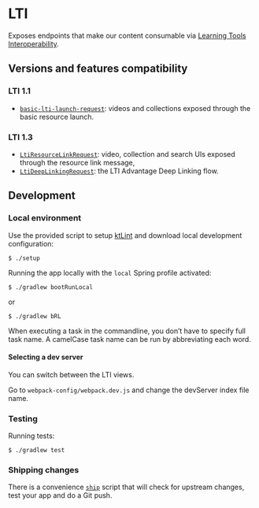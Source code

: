 # LTI

Exposes endpoints that make our content consumable via [Learning Tools Interoperability](https://www.imsglobal.org/activity/learning-tools-interoperability).

## Versions and features compatibility

### LTI 1.1

- [`basic-lti-launch-request`](https://www.imsglobal.org/specs/ltiv1p1/implementation-guide): videos and collections exposed through the basic resource launch.


### LTI 1.3

- [`LtiResourceLinkRequest`](http://www.imsglobal.org/spec/lti/v1p3): video, collection and search UIs exposed through the resource link message,
- [`LtiDeepLinkingRequest`](http://www.imsglobal.org/spec/lti-dl/v2p0): the LTI Advantage Deep Linking flow.

## Development

### Local environment

Use the provided script to setup [ktLint](https://ktlint.github.io) and download local development configuration:

```
$ ./setup
```

Running the app locally with the `local` Spring profile activated:

```
$ ./gradlew bootRunLocal
```
or

```
$ ./gradlew bRL
```

When executing a task in the commandline, you don’t have to specify full task name. A camelCase task name can be run by abbreviating each word.

#### Selecting a dev server

You can switch between the LTI views.

Go to `webpack-config/webpack.dev.js` and change the devServer index file name.

### Testing

Running tests:

```
$ ./gradlew test
```

### Shipping changes

There is a convenience [`ship`](./ship) script that will check for upstream changes, test your app and do a Git push.
